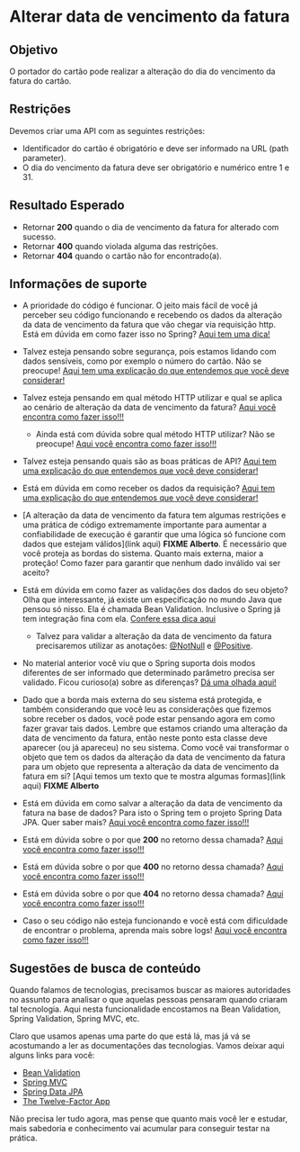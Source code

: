 # Alterar data de vencimento da fatura

## Objetivo

O portador do cartão pode realizar a alteração do dia do vencimento da fatura do cartão.

## Restrições

Devemos criar uma API com as seguintes restrições:

- Identificador do cartão é obrigatório e deve ser informado na URL (path parameter).
- O dia do vencimento da fatura deve ser obrigatório e numérico entre 1 e 31.

## Resultado Esperado

- Retornar **200** quando o dia de vencimento da fatura for alterado com sucesso.
- Retornar **400** quando violada alguma das restrições.
- Retornar **404** quando o cartão não for encontrado(a).

## Informações de suporte

* A prioridade do código é funcionar. O jeito mais fácil de você já perceber seu código funcionando e recebendo os dados da alteração da data de vencimento da fatura que vão chegar via requisição http. Está em dúvida em como fazer isso no Spring? [Aqui tem uma dica!](https://spring.io/guides/gs/rest-service/)

* Talvez esteja pensando sobre segurança, pois estamos lidando com dados sensíveis, como por exemplo o número do cartão. Não se preocupe! [Aqui tem uma explicação do que entendemos que você deve considerar!](../informacao_procedural/seguranca_cloud_native.md)

* Talvez esteja pensando em qual método HTTP utilizar e qual se aplica ao cenário de alteração da data de vencimento da fatura? [Aqui você encontra como fazer isso!!!](../informacao_suporte/rest-methods.md)

  * Ainda está com dúvida sobre qual método HTTP utilizar? Não se preocupe! [Aqui você encontra como fazer isso!!!](../informacao_suporte/rest-patch.md)

* Talvez esteja pensando quais são as boas práticas de API? [Aqui tem uma explicação do que entendemos que você deve considerar!](../informacao_procedural/modelando_um_recurso_rest.md)

* Está em dúvida em como receber os dados da requisição? [Aqui tem uma explicação do que entendemos que você deve considerar!](../informacao_suporte/recebe-dados-requisicao.md)

* [A alteração da data de vencimento da fatura tem algumas restrições e uma prática de código extremamente importante para aumentar a confiabilidade de execução é garantir que uma lógica só funcione com dados que estejam válidos](link aqui) **FIXME Alberto**. É necessário que você proteja as bordas do sistema. Quanto mais externa, maior a proteção! Como fazer para garantir que nenhum dado inválido vai ser aceito?

* Está em dúvida em como fazer as validações dos dados do seu objeto? Olha que interessante, já existe um especificação no mundo Java que pensou só nisso. Ela é chamada Bean Validation. Inclusive o Spring já tem integração fina com ela. [Confere essa dica aqui](../informacao_suporte/bean-validation.md)

	* Talvez para validar a alteração da data de vencimento da fatura precisaremos utilizar as anotações: [@NotNull](https://javaee.github.io/javaee-spec/javadocs/javax/validation/constraints/NotNull.html) e [@Positive](https://docs.jboss.org/hibernate/beanvalidation/spec/2.0/api/javax/validation/constraints/Positive.html).

* No material anterior você viu que o Spring suporta dois modos diferentes de ser informado que determinado parâmetro precisa ser validado. Ficou curioso(a) sobre as diferenças? [Dá uma olhada aqui!](../informacao_suporte/bean-validation-valid-vs-validated.md)

* Dado que a borda mais externa do seu sistema está protegida, e também considerando que você leu as considerações que fizemos sobre receber os dados, você pode estar pensando agora em como fazer gravar tais dados. Lembre que estamos criando uma alteração da data de vencimento da fatura, então neste ponto esta classe deve aparecer (ou já apareceu) no seu sistema. Como você vai transformar o objeto que tem os dados da alteração da data de vencimento da fatura para um objeto que representa a alteração da data de vencimento da fatura em si? [Aqui temos um texto que te mostra algumas formas](link aqui) **FIXME Alberto**

* Está em dúvida em como salvar a alteração da data de vencimento da fatura na base de dados? Para isto o Spring tem o projeto Spring Data JPA. Quer saber mais? [Aqui você encontra como fazer isso!!!](../informacao_suporte/spring-data.md)

* Está em dúvida sobre o por que **200** no retorno dessa chamada? [Aqui você encontra como fazer isso!!!](../informacao_suporte/rest-200.md)

* Está em dúvida sobre o por que **400** no retorno dessa chamada? [Aqui você encontra como fazer isso!!!](../informacao_suporte/rest-400.md)

* Está em dúvida sobre o por que **404** no retorno dessa chamada? [Aqui você encontra como fazer isso!!!](../informacao_suporte/rest-404.md)

* Caso o seu código não esteja funcionando e você está com dificuldade de encontrar o problema, aprenda mais sobre logs! [Aqui você encontra como fazer isso!!!](../informacao_suporte/spring-logging.md)

## Sugestões de busca de conteúdo

Quando falamos de tecnologias, precisamos buscar as maiores autoridades no assunto para analisar o que aquelas pessoas 
pensaram quando criaram tal tecnologia. Aqui nesta funcionalidade encostamos na Bean Validation, Spring Validation, Spring MVC, etc. 

Claro que usamos apenas uma parte do que está lá, mas já vá se acostumando a ler as documentações das tecnologias. 
Vamos deixar aqui alguns links para você:

* [Bean Validation](https://beanvalidation.org/)
* [Spring MVC](https://docs.spring.io/spring/docs/current/spring-framework-reference/web.html)
* [Spring Data JPA](https://spring.io/projects/spring-data-jpa)
* [The Twelve-Factor App](https://12factor.net/pt_br/)

Não precisa ler tudo agora, mas pense que quanto mais você ler e estudar, mais sabedoria e conhecimento vai acumular para conseguir testar na prática.
